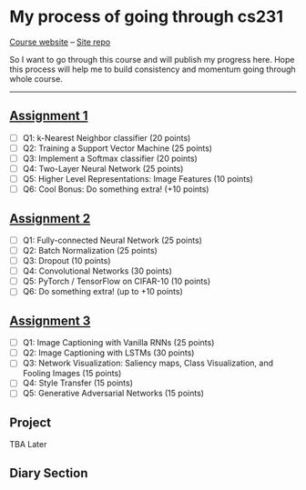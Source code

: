 # My process of going through cs231

[Course website](http://cs231n.github.io) – [Site repo](https://github.com/cs231n/cs231n.github.io)

So I want to go through this course and will publish my progress here. Hope this process will help me to build consistency and momentum going through whole course.

-----
## [Assignment 1](http://cs231n.github.io/assignments2017/assignment1/)
- [ ] Q1: k-Nearest Neighbor classifier (20 points)
- [ ] Q2: Training a Support Vector Machine (25 points)
- [ ] Q3: Implement a Softmax classifier (20 points)
- [ ] Q4: Two-Layer Neural Network (25 points)
- [ ] Q5: Higher Level Representations: Image Features (10 points)
- [ ] Q6: Cool Bonus: Do something extra! (+10 points)

## [Assignment 2](http://cs231n.github.io/assignments2017/assignment2/)
- [ ] Q1: Fully-connected Neural Network (25 points)
- [ ] Q2: Batch Normalization (25 points)
- [ ] Q3: Dropout (10 points)
- [ ] Q4: Convolutional Networks (30 points)
- [ ] Q5: PyTorch / TensorFlow on CIFAR-10 (10 points)
- [ ] Q6: Do something extra! (up to +10 points)

## [Assignment 3](http://cs231n.github.io/assignments2017/assignment3/)
- [ ] Q1: Image Captioning with Vanilla RNNs (25 points)
- [ ] Q2: Image Captioning with LSTMs (30 points)
- [ ] Q3: Network Visualization: Saliency maps, Class Visualization, and Fooling Images (15 points)
- [ ] Q4: Style Transfer (15 points)
- [ ] Q5: Generative Adversarial Networks (15 points)

## Project
TBA Later

## Diary Section
